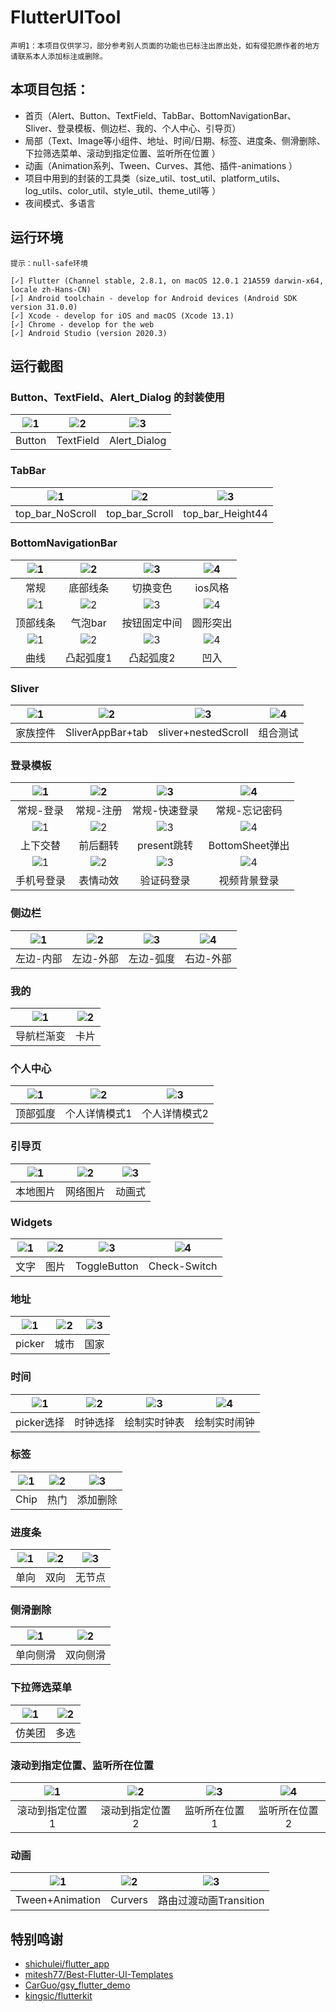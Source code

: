 # FlutterUITool


`声明1：本项目仅供学习，部分参考别人页面的功能也已标注出原出处，如有侵犯原作者的地方请联系本人添加标注或删除。`


## 本项目包括：

- 首页（Alert、Button、TextField、TabBar、BottomNavigationBar、Sliver、登录模板、侧边栏、我的、个人中心、引导页）
- 局部（Text、Image等小组件、地址、时间/日期、标签、进度条、侧滑删除、下拉筛选菜单、滚动到指定位置、监听所在位置 ）
- 动画（Animation系列、Tween、Curves、其他、插件-animations ）
- 项目中用到的封装的工具类（size_util、tost_util、platform_utils、log_utils、color_util、style_util、theme_util等 ）
- 夜间模式、多语言


## 运行环境
`提示：null-safe环境`
```
[✓] Flutter (Channel stable, 2.8.1, on macOS 12.0.1 21A559 darwin-x64, locale zh-Hans-CN)
[✓] Android toolchain - develop for Android devices (Android SDK version 31.0.0)
[✓] Xcode - develop for iOS and macOS (Xcode 13.1)
[✓] Chrome - develop for the web
[✓] Android Studio (version 2020.3)

```

## 运行截图

### Button、TextField、Alert_Dialog 的封装使用
|![1](https://github.com/dushiling/project_image/blob/main/flutter_ui_tool/other/button.jpg)|![2](https://github.com/dushiling/project_image/blob/main/flutter_ui_tool/other/textfield.jpg)|![3](https://github.com/dushiling/project_image/blob/main/flutter_ui_tool/other/alert_dialog.jpg)|
| :--: | :--: | :--: |
|Button|TextField|Alert_Dialog|



### TabBar
|![1](https://github.com/dushiling/project_image/blob/main/flutter_ui_tool/Tabbar/top_bar_NoScroll.jpeg)|![2](https://github.com/dushiling/project_image/blob/main/flutter_ui_tool/Tabbar/top_bar_Scroll.jpeg)|![3](https://github.com/dushiling/project_image/blob/main/flutter_ui_tool/Tabbar/top_bar_Height44.jpeg)|
| :--: | :--: | :--: | 
|top_bar_NoScroll|top_bar_Scroll|top_bar_Height44|



### BottomNavigationBar
|![1](https://github.com/dushiling/project_image/blob/main/flutter_ui_tool/bottomNavigationBar/general.jpg)|![2](https://github.com/dushiling/project_image/blob/main/flutter_ui_tool/bottomNavigationBar/bottom_line.jpg)|![3](https://github.com/dushiling/project_image/blob/main/flutter_ui_tool/bottomNavigationBar/change_color.gif)|![4](https://github.com/dushiling/project_image/blob/main/flutter_ui_tool/bottomNavigationBar/ios_style.jpg)|
| :--: | :--: | :--: | :--: |
|常规|底部线条|切换变色|ios风格|
|![1](https://github.com/dushiling/project_image/blob/main/flutter_ui_tool/bottomNavigationBar/top_line.gif)|![2](https://github.com/dushiling/project_image/blob/main/flutter_ui_tool/bottomNavigationBar/bubble_bar.gif)|![3](https://github.com/dushiling/project_image/blob/main/flutter_ui_tool/bottomNavigationBar/float_button.jpg)|![4](https://github.com/dushiling/project_image/blob/main/flutter_ui_tool/bottomNavigationBar/round.gif)|
|顶部线条|气泡bar|按钮固定中间|圆形突出|
|![1](https://github.com/dushiling/project_image/blob/main/flutter_ui_tool/bottomNavigationBar/curve.gif)|![2](https://github.com/dushiling/project_image/blob/main/flutter_ui_tool/bottomNavigationBar/convex.gif)|![3](https://github.com/dushiling/project_image/blob/main/flutter_ui_tool/bottomNavigationBar/convex2.jpg)|![4](https://github.com/dushiling/project_image/blob/main/flutter_ui_tool/bottomNavigationBar/concave.gif)|
|曲线|凸起弧度1|凸起弧度2|凹入|


### Sliver
|![1](https://github.com/dushiling/project_image/blob/main/flutter_ui_tool/sliver/family_widget.jpg)|![2](https://github.com/dushiling/project_image/blob/main/flutter_ui_tool/sliver/sliverAppBar_tab.gif)|![3](https://github.com/dushiling/project_image/blob/main/flutter_ui_tool/sliver/sliver_nestedScrollview.gif)|![4](https://github.com/dushiling/project_image/blob/main/flutter_ui_tool/sliver/combination.jpg)|
| :--: | :--: | :--: | :--: |
|家族控件|SliverAppBar+tab|sliver+nestedScroll|组合测试|


### 登录模板
|![1](https://github.com/dushiling/project_image/blob/main/flutter_ui_tool/login/ordinary_1.jpg)|![2](https://github.com/dushiling/project_image/blob/main/flutter_ui_tool/login/ordinary_2.jpg)|![3](https://github.com/dushiling/project_image/blob/main/flutter_ui_tool/login/ordinary_3.jpg)|![4](https://github.com/dushiling/project_image/blob/main/flutter_ui_tool/login/ordinary_4.jpg)|
| :--: | :--: | :--: | :--: |
|常规-登录|常规-注册|常规-快速登录|常规-忘记密码|
|![1](https://github.com/dushiling/project_image/blob/main/flutter_ui_tool/login/top_bottom.gif)|![2](https://github.com/dushiling/project_image/blob/main/flutter_ui_tool/login/overturn.gif)|![3](https://github.com/dushiling/project_image/blob/main/flutter_ui_tool/login/present.jpg)|![4](https://github.com/dushiling/project_image/blob/main/flutter_ui_tool/login/bottomSheet.gif)|
|上下交替|前后翻转|present跳转|BottomSheet弹出|
|![1](https://github.com/dushiling/project_image/blob/main/flutter_ui_tool/login/phone.jpg)|![2](https://github.com/dushiling/project_image/blob/main/flutter_ui_tool/login/expression.jpg)|![3](https://github.com/dushiling/project_image/blob/main/flutter_ui_tool/login/verificod.jpg)|![4](https://github.com/dushiling/project_image/blob/main/flutter_ui_tool/login/login_video_demo.gif)|
|手机号登录|表情动效|验证码登录|视频背景登录|


### 侧边栏
|![1](https://github.com/dushiling/project_image/blob/main/flutter_ui_tool/sidebar/left_inner.jpg)|![2](https://github.com/dushiling/project_image/blob/main/flutter_ui_tool/sidebar/left_out.jpg)|![3](https://github.com/dushiling/project_image/blob/main/flutter_ui_tool/sidebar/left_out_radian.jpg)|![4](https://github.com/dushiling/project_image/blob/main/flutter_ui_tool/sidebar/right_out.jpg)|
| :--: | :--: | :--: | :--: |
|左边-内部|左边-外部|左边-弧度|右边-外部|

### 我的
|![1](https://github.com/dushiling/project_image/blob/main/flutter_ui_tool/mine/appbar_gradient.jpg)|![2](https://github.com/dushiling/project_image/blob/main/flutter_ui_tool/mine/card.jpg)|
| :--: | :--: |
|导航栏渐变|卡片|


### 个人中心
|![1](https://github.com/dushiling/project_image/blob/main/flutter_ui_tool/person_center/person1.jpg)|![2](https://github.com/dushiling/project_image/blob/main/flutter_ui_tool/person_center/person2.jpg)|![3](https://github.com/dushiling/project_image/blob/main/flutter_ui_tool/person_center/person3.jpg)|
| :--: | :--: | :--: |
|顶部弧度|个人详情模式1|个人详情模式2|

### 引导页
|![1](https://github.com/dushiling/project_image/blob/main/flutter_ui_tool/guidance/g1.jpg)|![2](https://github.com/dushiling/project_image/blob/main/flutter_ui_tool/guidance/g2.jpg)|![3](https://github.com/dushiling/project_image/blob/main/flutter_ui_tool/guidance/g3.gif)|
| :--: | :--: | :--: |
|本地图片|网络图片|动画式|



### Widgets
|![1](https://github.com/dushiling/project_image/blob/main/flutter_ui_tool/widgets/text.jpg)|![2](https://github.com/dushiling/project_image/blob/main/flutter_ui_tool/widgets/image.jpg)|![3](https://github.com/dushiling/project_image/blob/main/flutter_ui_tool/widgets/toggleButtom.jpg)|![4](https://github.com/dushiling/project_image/blob/main/flutter_ui_tool/widgets/chack_switch.jpg)|
| :--: | :--: | :--: | :--: |
|文字|图片|ToggleButton|Check-Switch|

### 地址
|![1](https://github.com/dushiling/project_image/blob/main/flutter_ui_tool/address/picker.jpg)|![2](https://github.com/dushiling/project_image/blob/main/flutter_ui_tool/address/city.jpg)|![3](https://github.com/dushiling/project_image/blob/main/flutter_ui_tool/address/country.jpg)|
| :--: | :--: | :--: |
|picker|城市|国家|


### 时间
|![1](https://github.com/dushiling/project_image/blob/main/flutter_ui_tool/time/picker.jpg)|![2](https://github.com/dushiling/project_image/blob/main/flutter_ui_tool/time/round_select.jpg)|![3](https://github.com/dushiling/project_image/blob/main/flutter_ui_tool/time/clock.jpg)|![4](https://github.com/dushiling/project_image/blob/main/flutter_ui_tool/time/alarm_clock.jpg)|
| :--: | :--: | :--: | :--: |
|picker选择|时钟选择|绘制实时钟表|绘制实时闹钟|


### 标签
|![1](https://github.com/dushiling/project_image/blob/main/flutter_ui_tool/tag/chip.jpg)|![2](https://github.com/dushiling/project_image/blob/main/flutter_ui_tool/tag/hot.jpg)|![3](https://github.com/dushiling/project_image/blob/main/flutter_ui_tool/tag/drag.jpg)|
| :--: | :--: | :--: |
|Chip|热门|添加删除|

### 进度条
|![1](https://github.com/dushiling/project_image/blob/main/flutter_ui_tool/progressbar/one-way.jpg)|![2](https://github.com/dushiling/project_image/blob/main/flutter_ui_tool/progressbar/two-way.jpg)|![3](https://github.com/dushiling/project_image/blob/main/flutter_ui_tool/progressbar/no-way.jpg)|
| :--: | :--: | :--: |
|单向|双向|无节点|


### 侧滑删除
|![1](https://github.com/dushiling/project_image/blob/main/flutter_ui_tool/sideslip_delete/one_deleate.jpg)|![2](https://github.com/dushiling/project_image/blob/main/flutter_ui_tool/sideslip_delete/two_deleate.jpg)|
| :--: | :--: |
|单向侧滑|双向侧滑|

### 下拉筛选菜单
|![1](https://github.com/dushiling/project_image/blob/main/flutter_ui_tool/dropDown_menu/one_select.jpg)|![2](https://github.com/dushiling/project_image/blob/main/flutter_ui_tool/dropDown_menu/mult_select.jpg)|
| :--: | :--: |
|仿美团|多选|


### 滚动到指定位置、监听所在位置
|![1](https://github.com/dushiling/project_image/blob/main/flutter_ui_tool/scroll_position/sp1.jpg)|![2](https://github.com/dushiling/project_image/blob/main/flutter_ui_tool/scroll_position/sp2.jpg)|![3](https://github.com/dushiling/project_image/blob/main/flutter_ui_tool/monitor_position/mp1.jpg)|![4](https://github.com/dushiling/project_image/blob/main/flutter_ui_tool/monitor_position/mp2.jpg)|
| :--: | :--: | :--: | :--: |
|滚动到指定位置1|滚动到指定位置2|监听所在位置1|监听所在位置2|


### 动画
|![1](https://github.com/dushiling/project_image/blob/main/flutter_ui_tool/animation/animation.gif)|![2](https://github.com/dushiling/project_image/blob/main/flutter_ui_tool/animation/curves.gif)|![3](https://github.com/dushiling/project_image/blob/main/flutter_ui_tool/animation/transition.gif)|
| :--: | :--: | :--: |
|Tween+Animation|Curvers|路由过渡动画Transition|


## 特别鸣谢
- [shichulei/flutter_app](https://github.com/shichunlei/flutter_app)
- [mitesh77/Best-Flutter-UI-Templates](https://github.com/mitesh77/Best-Flutter-UI-Templates)
- [CarGuo/gsy_flutter_demo](https://github.com/CarGuo/gsy_flutter_demo)
- [kingsic/flutterkit](https://github.com/kingsic/flutterkit)
